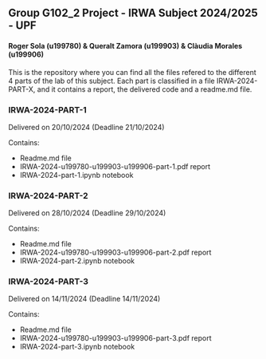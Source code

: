 ## Group G102_2 Project - IRWA Subject 2024/2025 - UPF

#### Roger Sola (u199780) & Queralt Zamora (u199903) & Clàudia Morales (u199906)


This is the repository where you can find all the files refered to the different 4 parts of the lab of this subject.
Each part is classified in a file IRWA-2024-PART-X, and it contains a report, the delivered code and a readme.md file.


### IRWA-2024-PART-1
Delivered on 20/10/2024 (Deadline 21/10/2024)

Contains:
- Readme.md file
- IRWA-2024-u199780-u199903-u199906-part-1.pdf report
- IRWA-2024-part-1.ipynb notebook

### IRWA-2024-PART-2
Delivered on 28/10/2024 (Deadline 29/10/2024)

Contains:
- Readme.md file
- IRWA-2024-u199780-u199903-u199906-part-2.pdf report
- IRWA-2024-part-2.ipynb notebook

### IRWA-2024-PART-3
Delivered on 14/11/2024 (Deadline 14/11/2024)

Contains:
- Readme.md file
- IRWA-2024-u199780-u199903-u199906-part-3.pdf report
- IRWA-2024-part-3.ipynb notebook
